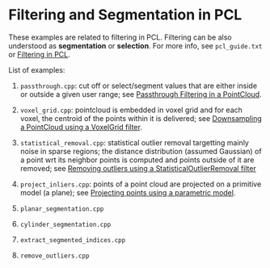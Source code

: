 # Filtering and Segmentation in PCL

These examples are related to filtering in PCL.
Filtering can be also understood as **segmentation** or **selection**.
For more info, see `pcl_guide.txt` or
[Filtering in PCL](https://pcl.readthedocs.io/projects/tutorials/en/latest/index.html#filtering).

List of examples:

1. `passthrough.cpp`: cut off or select/segment values that are either inside or outside a given user range; see [Passthrough Filtering in a PointCloud](https://pcl.readthedocs.io/projects/tutorials/en/latest/passthrough.html#passthrough).

2. `voxel_grid.cpp`: pointcloud is embedded in voxel grid and for each voxel, the centroid of the points within it is delivered; see [Downsampling a PointCloud using a VoxelGrid filter](https://pcl.readthedocs.io/projects/tutorials/en/latest/voxel_grid.html#voxelgrid).

3. `statistical_removal.cpp`: statistical outlier removal targetting mainly noise in sparse regions; the distance distribution (assumed Gaussian) of a point wrt its neighbor points is computed and points outside of it are removed; see [Removing outliers using a StatisticalOutlierRemoval filter](https://pcl.readthedocs.io/projects/tutorials/en/latest/statistical_outlier.html#statistical-outlier-removal)

4. `project_inliers.cpp`: points of a point cloud are projected on a primitive model (a plane); see [Projecting points using a parametric model](https://pcl.readthedocs.io/projects/tutorials/en/latest/project_inliers.html#project-inliers).

5. `planar_segmentation.cpp`

6. `cylinder_segmentation.cpp`

7. `extract_segmented_indices.cpp`

8. `remove_outliers.cpp`
